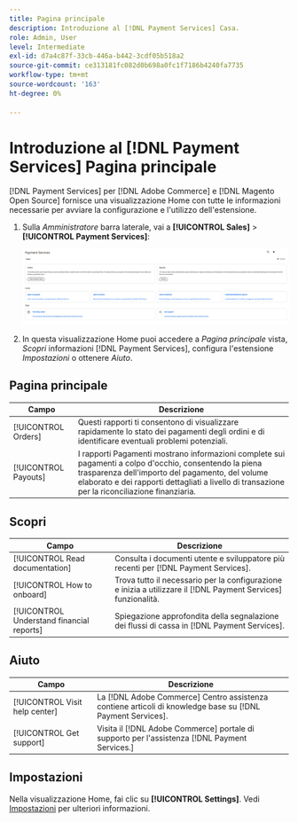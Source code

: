 ```yaml
---
title: Pagina principale
description: Introduzione al [!DNL Payment Services] Casa.
role: Admin, User
level: Intermediate
exl-id: d7a4c87f-33cb-446a-b442-3cdf05b518a2
source-git-commit: ce313181fc082d0b698a0fc1f7186b4240fa7735
workflow-type: tm+mt
source-wordcount: '163'
ht-degree: 0%

---
```


# Introduzione al [!DNL Payment Services] Pagina principale

[!DNL Payment Services] per [!DNL Adobe Commerce] e [!DNL Magento Open Source] fornisce una visualizzazione Home con tutte le informazioni necessarie per avviare la configurazione e l&#39;utilizzo dell&#39;estensione.

1. Sulla _Amministratore_ barra laterale, vai a **[!UICONTROL Sales]** > **[!UICONTROL Payment Services]**:

   ![Vista Home](assets/home-view.png)

1. In questa visualizzazione Home puoi accedere a _Pagina principale_ vista, _Scopri_ informazioni [!DNL Payment Services], configura l&#39;estensione _Impostazioni_ o ottenere _Aiuto_.

## Pagina principale

| Campo | Descrizione |
|---|---|
| [!UICONTROL Orders] | Questi rapporti ti consentono di visualizzare rapidamente lo stato dei pagamenti degli ordini e di identificare eventuali problemi potenziali. |
| [!UICONTROL Payouts] | I rapporti Pagamenti mostrano informazioni complete sui pagamenti a colpo d&#39;occhio, consentendo la piena trasparenza dell&#39;importo del pagamento, del volume elaborato e dei rapporti dettagliati a livello di transazione per la riconciliazione finanziaria. |

## Scopri

| Campo | Descrizione |
|---|---|
| [!UICONTROL Read documentation] | Consulta i documenti utente e sviluppatore più recenti per [!DNL Payment Services]. |
| [!UICONTROL How to onboard] | Trova tutto il necessario per la configurazione e inizia a utilizzare il [!DNL Payment Services] funzionalità. |
| [!UICONTROL Understand financial reports] | Spiegazione approfondita della segnalazione dei flussi di cassa in [!DNL Payment Services]. |

## Aiuto

| Campo | Descrizione |
|---|---|
| [!UICONTROL Visit help center] | La [!DNL Adobe Commerce] Centro assistenza contiene articoli di knowledge base su [!DNL Payment Services]. |
| [!UICONTROL Get support] | Visita il [!DNL Adobe Commerce] portale di supporto per l&#39;assistenza [!DNL Payment Services.] |

## Impostazioni

Nella visualizzazione Home, fai clic su **[!UICONTROL Settings]**. Vedi [Impostazioni](settings.md) per ulteriori informazioni.
